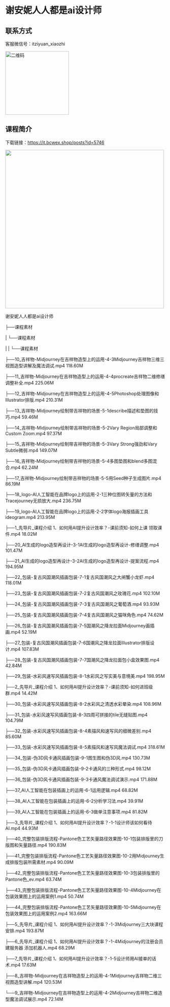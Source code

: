 # 谢安妮人人都是ai设计师

## 联系方式

客服微信号：itziyuan_xiaozhi

<img src="https://ziyuanyun.oss-cn-guangzhou.aliyuncs.com/common/20240614073449/666b82192834a.jpg" width="200" height="200" alt="二维码">

## 课程简介

下载链接：https://it.bcwex.shop/posts?id=5746

<img src="https://ziyuanyun.oss-cn-guangzhou.aliyuncs.com/yun/20241201164608/674c22508fa2d.jpg" width="500" alt="">

  谢安妮人人都是ai设计师



 ├──课程素材

 | └──课程素材

 | | └──课程素材

 ├──10_吉祥物-Midjourney在吉祥物造型上的运用-4-3Midjourney吉祥物三维三视图造型讲解及魔法调试.mp4 118.60M

 ├──11_吉祥物-Midjourney在吉祥物造型上的运用-4-4procreate吉祥物二维修缮调整补全.mp4 225.06M

 ├──12_吉祥物-Midjourney在吉祥物造型上的运用-4-5Photoshop处理图像和Illustrator排版.mp4 210.31M

 ├──13_吉祥物-Midjourney绘制带吉祥物的场景-5-1describe描述和垫图的技巧.mp4 59.46M

 ├──14_吉祥物-Midjourney绘制带吉祥物的场景-5-2Vary Region局部调整和Custom Zoom.mp4 97.37M

 ├──15_吉祥物-Midjourney绘制带吉祥物的场景-5-3Vary Strong强劲和Vary Subtle微弱.mp4 149.07M

 ├──16_吉祥物-Midjourney绘制带吉祥物的场景-5-4多图垫图和blend多图混合.mp4 62.24M

 ├──17_吉祥物-Midjourney绘制带吉祥物的场景-5-5用Seed种子生成图片.mp4 86.19M

 ├──18_logo-AI人工智能在品牌logo上的运用-2-1三种位图转矢量的方法和Tracejourney无损放大.mp4 236.75M

 ├──19_logo-AI人工智能在品牌logo上的运用-2-2字体logo海报插画工具ideogram.mp4 213.95M

 ├──1_先导片_课程介绍 1、如何用AI提升设计效率？-课前须知-如何上课 领取课件.mp4 18.02M

 ├──20_AI生成的logo造型再设计-3-1AI生成的logo造型再设计-修缮调整.mp4 101.47M

 ├──21_AI生成的logo造型再设计-3-2AI生成的logo造型再设计-提案流程.mp4 194.95M

 ├──22_包装-复古风国潮风插画包装-7-1复古风国潮风之大闸蟹小龙虾.mp4 118.01M

 ├──23_包装-复古风国潮风插画包装-7-2复古风国潮风之玫瑰花.mp4 102.10M

 ├──24_包装-复古风国潮风插画包装-7-3复古风国潮风之葡萄酒.mp4 93.93M

 ├──25_包装-复古风国潮风插画包装-7-4复古风国潮风之猫咪角色.mp4 74.62M

 ├──26_包装-复古风国潮风插画包装-7-5国潮风之降龙拉面Midjourney画插画.mp4 52.19M

 ├──27_包装-复古风国潮风插画包装-7-6国潮风之降龙拉面Illustrator排版设计.mp4 107.83M

 ├──28_包装-复古风国潮风插画包装-7-7国潮风之降龙拉面包小盒效果图.mp4 42.84M

 ├──29_包装-水彩风速写风插画包装-8-1水彩风之写实美与意境美.mp4 198.95M

 ├──2_先导片_课程介绍 1、如何用AI提升设计效率？-课前须知-如何进班级群.mp4 14.42M

 ├──30_包装-水彩风速写风插画包装-8-2水彩风之清透水彩晕染.mp4 108.96M

 ├──31_包装-水彩风速写风插画包装-8-3四周可拼接的tile无缝贴图.mp4 104.79M

 ├──32_包装-水彩风速写风插画包装-8-4素描风和速写风的细微差别.mp4 85.60M

 ├──33_包装-水彩风速写风插画包装-8-5素描风和速写风魔法调试.mp4 318.61M

 ├──34_包装-伪3D风卡通风插画包装-9-1图生图和伪3D风.mp4 130.73M

 ├──35_包装-伪3D风卡通风插画包装-9-2卡通风的三种形式.mp4 98.12M

 ├──36_包装-伪3D风卡通风插画包装-9-3卡通风魔法调试演示.mp4 171.88M

 ├──37_AI人工智能在包装插画上的运用-6-1运用逻辑.mp4 68.82M

 ├──38_AI人工智能在包装插画上的运用-6-2分析学习法.mp4 39.91M

 ├──39_AI人工智能在包装插画上的运用-6-3做单注意事项.mp4 81.82M

 ├──3_先导片_课程介绍 1、如何用AI提升设计效率？-1-1设计师该如何看待AI.mp4 44.93M

 ├──40_完整包装排版流程-Pantone色工艺矢量路径效果图-10-1包装排版里的刀版图和矢量路径.mp4 190.83M

 ├──41_完整包装排版流程-Pantone色工艺矢量路径效果图-10-2用Midjourney生成排版包装所需素材.mp4 90.09M

 ├──42_完整包装排版流程-Pantone色工艺矢量路径效果图-10-3包装排版里的Pantone色_ev.mp4 63.74M

 ├──43_完整包装排版流程-Pantone色工艺矢量路径效果图-10-4Midjourney在包装效果图上的运用案例1.mp4 50.74M

 ├──44_完整包装排版流程-Pantone色工艺矢量路径效果图-10-5Midjourney在包装效果图上的运用案例2.mp4 163.66M

 ├──5_先导片_课程介绍 1、如何用AI提升设计效率？-1-3Midjourney三大块课程安排.mp4 193.87M

 ├──6_先导片_课程介绍 1、如何用AI提升设计效率？-1-4Midjourney的注册会员 建服务器 添加机器人.mp4 68.29M

 ├──7_先导片_课程介绍 1、如何用AI提升设计效率？-1-5设计师用AI接单的话术.mp4 17.63M

 ├──8_吉祥物-Midjourney在吉祥物造型上的运用-4-1Midjourney吉祥物二维三视图造型讲解.mp4 120.53M

 └──9_吉祥物-Midjourney在吉祥物造型上的运用-4-2Midjourney吉祥物二维造型魔法调试展示.mp4 72.14M

  